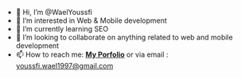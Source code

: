 - 👋 Hi, I’m @WaelYoussfi
- 👀 I’m interested in Web & Mobile development
- 🌱 I’m currently learning SEO
- 💞️ I’m looking to collaborate on anything related to web and mobile development
- 📫 How to reach me: <a href="https://wael.vercel.app/"><b>My Porfolio</b></a> or via email : youssfi.wael1997@gmail.com

<!---
WaelYoussfi/WaelYoussfi is a ✨ special ✨ repository because its `README.md` (this file) appears on your GitHub profile.
You can click the Preview link to take a look at your changes.
--->
